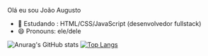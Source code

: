 Olá eu sou João Augusto 

- 🌱 Estudando : HTML/CSS/JavaScript (desenvolvedor fullstack)
- 😄 Pronouns: ele/dele


![Anurag's GitHub stats](https://github-readme-stats.vercel.app/api?username=JohnJA12&show_icons=true&theme=dark)
[![Top Langs](https://github-readme-stats.vercel.app/api/top-langs/?username=JohnJa12)](https://github.com/anuraghazra/github-readme-stats)

